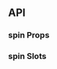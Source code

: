 ## API

### spin Props

<field-table :data="spinProps"/>

### spin Slots

<field-table :data="spinSlots"/>

<script setup>
import { ref } from 'vue';

const spinProps = ref([
  {
    name: 'size',
    desc: '尺寸',
    type: 'number',
    value: '-',
  },
  {
    name: 'loading',
    desc: '是否为加载中状态（仅在容器模式下生效）',
    type: 'boolean',
    value: 'false',
  },
  {
    name: 'dot',
    desc: '是否使用点类型的动画',
    type: 'boolean',
    value: 'false',
  },
  {
    name: 'tip',
    desc: '提示内容',
    type: 'string',
    value: '-',
  },
  {
    name: 'hide-icon',
    desc: '是否隐藏图标',
    type: 'boolean',
    value: 'false',
  },
]);

const spinSlots = ref([
  {
    name: 'tip',
    desc: '自定义提示内容',
    type: '-',
  },
  {
    name: 'element',
    desc: '自定义元素',
    type: '-',
  },
  {
    name: 'icon',
    desc: '自定义图标（自动旋转）',
    type: '-',
  },
]);
</script>
